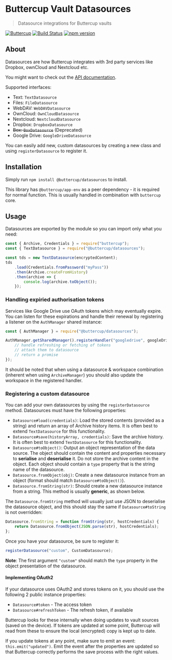 # Buttercup Vault Datasources
> Datasource integrations for Buttercup vaults

[![Buttercup](https://cdn.rawgit.com/buttercup-pw/buttercup-assets/6582a033/badge/buttercup-slim.svg)](https://buttercup.pw) [![Build Status](https://travis-ci.org/buttercup/datasources.svg?branch=master)](https://travis-ci.org/buttercup/datasources) [![npm version](https://badge.fury.io/js/%40buttercup%2Fdatasources.svg)](https://www.npmjs.com/package/@buttercup/datasources)

## About
Datasources are how Buttercup integrates with 3rd party services like Dropbox, ownCloud and Nextcloud etc.

You might want to check out the [API documentation](API.md).

Supported interfaces:
 * Text: `TextDatasource`
 * Files: `FileDatasource`
 * WebDAV: `WebDAVDatasource`
 * OwnCloud: `OwnCloudDatasource`
 * Nextcloud: `NextcloudDatasource`
 * Dropbox: `DropboxDatasource`
 * ~~Box: `BoxDatasource`~~ (Deprecated)
 * Google Drive: `GoogleDriveDatasource`

You can easily add new, custom datasources by creating a new class and using `registerDatasource` to register it.

## Installation
Simply run `npm install @buttercup/datasources` to install.

This library has `@buttercup/app-env` as a peer dependency - it is required for normal function. This is usually handled in combination with `buttercup` core.

## Usage
Datasources are exported by the module so you can import only what you need:

```javascript
const { Archive, Credentials } = require("buttercup");
const { TextDatasource } = require("@buttercup/datasources");

const tds = new TextDatasource(encryptedContent);
tds
    .load(Credentials.fromPassword("myPass"))
    .then(Archive.createFromHistory)
    .then(archive => {
        console.log(archive.toObject());
    });
```

### Handling expiried authorisation tokens
Services like Google Drive use OAuth tokens which may eventually expire. You can listen for these expirations and handle their renewal by registering a listener on the `AuthManager` shared instance:

```javascript
const { AuthManager } = require("@buttercup/datasources");

AuthManager.getSharedManager().registerHandler("googledrive", googleDriveDS => {
    // handle refreshing or fetching of tokens
    // attach them to datasource
    // return a promise
});
```

It should be noted that when using a datasource & workspace combination (inherent when using `ArchiveManager`) you should also update the workspace in the registered handler.

### Registering a custom datasource
You can add your own datasources by using the `registerDatasource` method. Datasources must have the following properties:

 * `Datasource#load(credentials)`: Load the stored contents (provided as a string) and return an array of Archive history items. It is often best to extend `TextDatasource` for this functionality.
 * `Datasource#save(historyArray, credentials)`: Save the archive history. It is often best to extend `TextDatasource` for this functionality.
 * `Datasource#toObject()`: Output an object representation of the data source. The object should contain the content and properties necessary to **serialise** and **deserialise** it. Do not store the archive content in the object. Each object should contain a `type` property that is the string name of the datasource.
 * `Datasource.fromObject(obj)`: Create a new datasource instance from an object (format should match `Datasource#toObject()`).
 * `Datasource.fromString(str)`: Should create a new datasource instance from a string. This method is usually **generic**, as shown below.

The `Datasource.fromString` method will usually just use JSON to deserialise the datasource object, and this should stay the same if `Datasource#toString` is not overridden:

```javascript
Datasource.fromString = function fromString(str, hostCredentials) {
    return Datasource.fromObject(JSON.parse(str), hostCredentials);
};
```

Once you have your datasource, be sure to register it:

```javascript
registerDatasource("custom", CustomDatasource);
```

**Note**: The first argument `"custom"` should match the `type` property in the object presentation of the datasource.

#### Implementing OAuth2
If your datasource uses OAuth2 and stores tokens on it, you should use the following 2 public instance properties:

 * `Datasource#token` - The access token
 * `Datasource#refreshToken` - The refresh token, if available

Buttercup looks for these internally when doing updates to vault sources (saved on the device). If tokens are updated at some point, Buttercup will read from these to ensure the local (encrypted) copy is kept up to date.

If you update tokens at any point, make sure to emit an event: `this.emit("updated")`. Emit the event after the properties are updated so that Buttercup correctly performs the save process with the right values.
